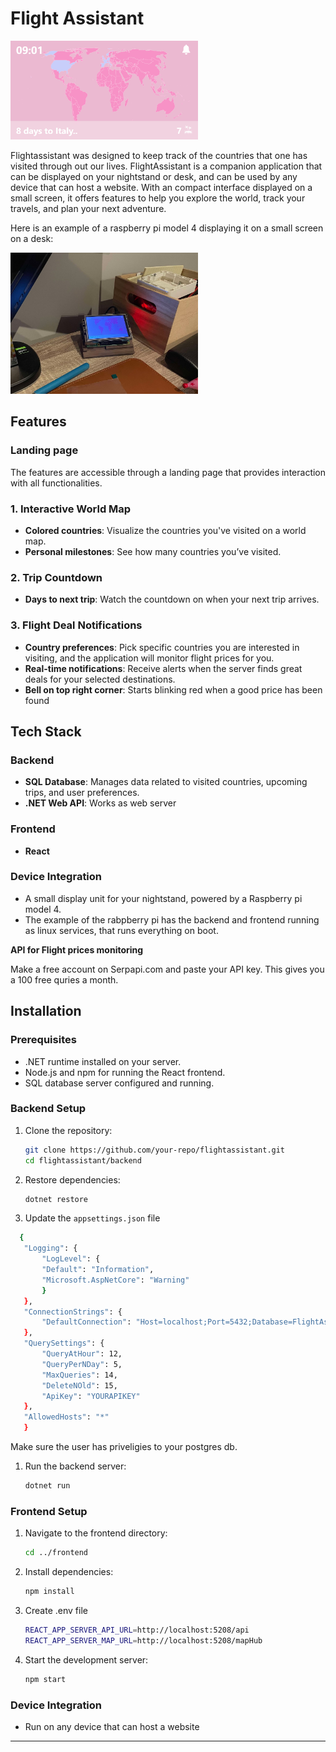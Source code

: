 # Flight Assistant&#x20;


<img src="./img/main_screen.png" alt="Main card of map" width="300" />

Flightassistant was designed to keep track of the countries that one has visited through out our lives. FlightAssistant is a companion application that can be displayed on your nightstand or desk, and can be used by any device that can host a website. With an compact interface displayed on a small screen, it offers features to help you explore the world, track your travels, and plan your next adventure.

Here is an example of a raspberry pi model 4 displaying it on a small screen on a desk:

<img src="./img/desk.jpg" alt="Main card of map" width="300" />


## Features

### Landing page

The features are accessible through a landing page that provides  interaction with all functionalities.

### 1. Interactive World Map

- **Colored countries**: Visualize the countries you've visited on a world map.
- **Personal milestones**: See how many countries you’ve visited.

### 2. Trip Countdown

- **Days to next trip**: Watch the countdown on when your next trip arrives.

### 3. Flight Deal Notifications

- **Country preferences**: Pick specific countries you are interested in visiting, and the application will monitor flight prices for you.
- **Real-time notifications**: Receive alerts when the server finds great deals for your selected destinations.
- **Bell on top right corner**: Starts blinking red when a good price has been found

## Tech Stack

### Backend

- **SQL Database**: Manages data related to visited countries, upcoming trips, and user preferences.
- **.NET Web API**: Works as web server

### Frontend

- **React**

### Device Integration

- A small display unit for your nightstand, powered by a Raspberry pi model 4.
- The example of the rabpberry pi has the backend and frontend running as linux services, that runs everything on boot.

**API for Flight prices monitoring**

Make a free account on Serpapi.com and paste your API key. This gives you a 100 free quries a month.

## Installation

### Prerequisites

- .NET runtime installed on your server.
- Node.js and npm for running the React frontend.
- SQL database server configured and running.

### Backend Setup

1. Clone the repository:
   ```bash
   git clone https://github.com/your-repo/flightassistant.git
   cd flightassistant/backend
   ```
2. Restore dependencies:
   ```bash
   dotnet restore
   ```
3. Update the `appsettings.json` file 
 ```bash
   {
    "Logging": {
        "LogLevel": {
        "Default": "Information",
        "Microsoft.AspNetCore": "Warning"
        }
    },
    "ConnectionStrings": {
        "DefaultConnection": "Host=localhost;Port=5432;Database=FlightAssistant;Username=worker1;Password=2orker1"
    },
    "QuerySettings": {
        "QueryAtHour": 12,
        "QueryPerNDay": 5,
        "MaxQueries": 14,
        "DeleteNOld": 15,
        "ApiKey": "YOURAPIKEY"
    },
    "AllowedHosts": "*"
    }
   ```

Make sure the user has priveligies to your postgres db.

1. Run the backend server:
   ```bash
   dotnet run
   ```

### Frontend Setup

1. Navigate to the frontend directory:
   ```bash
   cd ../frontend
   ```
2. Install dependencies:
   ```bash
   npm install
   ```
3. Create .env file
   ```bash
   REACT_APP_SERVER_API_URL=http://localhost:5208/api
   REACT_APP_SERVER_MAP_URL=http://localhost:5208/mapHub
   ```

4. Start the development server:
   ```bash
   npm start
   ```

### Device Integration

- Run on any device that can host a website

---

